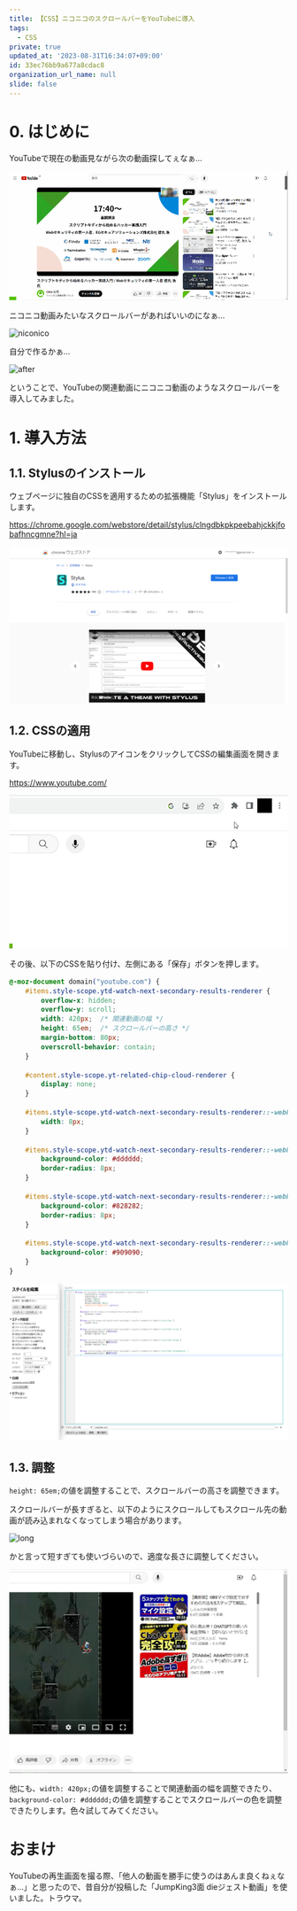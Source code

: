 ```yaml
---
title: 【CSS】ニコニコのスクロールバーをYouTubeに導入
tags:
  - CSS
private: true
updated_at: '2023-08-31T16:34:07+09:00'
id: 33ec76bb9a677a8cdac8
organization_url_name: null
slide: false
---
```


# 0. はじめに

YouTubeで現在の動画見ながら次の動画探してぇなぁ...

![before](https://raw.githubusercontent.com/SoniPana/Qiita-Content/main/images/23/08/31/00-01-before.gif)

ニコニコ動画みたいなスクロールバーがあればいいのになぁ...

![niconico](https://raw.githubusercontent.com/SoniPana/Qiita-Content/main/images/23/08/31/00-02-niconico.gif)

自分で作るかぁ...

![after](https://raw.githubusercontent.com/SoniPana/Qiita-Content/main/images/23/08/31/00-03-after.gif)

ということで、YouTubeの関連動画にニコニコ動画のようなスクロールバーを導入してみました。

# 1. 導入方法

## 1.1. Stylusのインストール

ウェブページに独自のCSSを適用するための拡張機能「Stylus」をインストールします。

https://chrome.google.com/webstore/detail/stylus/clngdbkpkpeebahjckkjfobafhncgmne?hl=ja

![install](https://raw.githubusercontent.com/SoniPana/Qiita-Content/main/images/23/08/31/01-01-install.png)

## 1.2. CSSの適用

YouTubeに移動し、StylusのアイコンをクリックしてCSSの編集画面を開きます。

https://www.youtube.com/

![open-stylus](https://raw.githubusercontent.com/SoniPana/Qiita-Content/main/images/23/08/31/01-02-open.gif)

その後、以下のCSSを貼り付け、左側にある「保存」ボタンを押します。

```css
@-moz-document domain("youtube.com") {
    #items.style-scope.ytd-watch-next-secondary-results-renderer {
        overflow-x: hidden;
        overflow-y: scroll;
        width: 420px;  /* 関連動画の幅 */
        height: 65em;  /* スクロールバーの高さ */
        margin-bottom: 80px;
        overscroll-behavior: contain;
    }

    #content.style-scope.yt-related-chip-cloud-renderer {
        display: none;
    }

    #items.style-scope.ytd-watch-next-secondary-results-renderer::-webkit-scrollbar {
        width: 8px;
    }

    #items.style-scope.ytd-watch-next-secondary-results-renderer::-webkit-scrollbar-track {
        background-color: #dddddd;
        border-radius: 8px;
    }

    #items.style-scope.ytd-watch-next-secondary-results-renderer::-webkit-scrollbar-thumb {
        background-color: #828282;
        border-radius: 8px;
    }

    #items.style-scope.ytd-watch-next-secondary-results-renderer::-webkit-scrollbar-thumb:hover {
        background-color: #909090;
    }
}
```

![貼り付け](https://raw.githubusercontent.com/SoniPana/Qiita-Content/main/images/23/08/31/01-03-paste.png)

## 1.3. 調整

`height: 65em;`の値を調整することで、スクロールバーの高さを調整できます。

スクロールバーが長すぎると、以下のようにスクロールしてもスクロール先の動画が読み込まれなくなってしまう場合があります。

![long](https://raw.githubusercontent.com/SoniPana/Qiita-Content/main/images/23/08/31/01-04-long.gif)

かと言って短すぎても使いづらいので、適度な長さに調整してください。

![short](https://raw.githubusercontent.com/SoniPana/Qiita-Content/main/images/23/08/31/01-05-short.png)

他にも、`width: 420px;`の値を調整することで関連動画の幅を調整できたり、`background-color: #dddddd;`の値を調整することでスクロールバーの色を調整できたりします。色々試してみてください。

# おまけ

YouTubeの再生画面を撮る際、「他人の動画を勝手に使うのはあんま良くねぇなぁ...」と思ったので、昔自分が投稿した「JumpKing3面 dieジェスト動画」を使いました。トラウマ。

